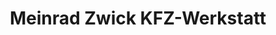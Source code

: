 ---
title: "Meinrad Zwick KFZ-Werkstatt"
url: /sigmaringen/meinrad-zwick-kfz-werkstatt/
shop: Autowerkstatt
---